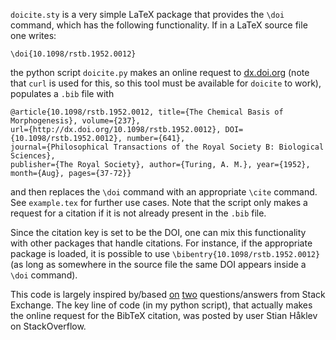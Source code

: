 `doicite.sty` is a very simple LaTeX package that provides the `\doi` command, which has the following functionality. If in a LaTeX source file one writes:

    \doi{10.1098/rstb.1952.0012}

the python script `doicite.py` makes an online request to [dx.doi.org](dx.doi.org) (note that `curl` is used for this, so this tool must be available for `doicite` to work), populates a `.bib` file with  

    @article{10.1098/rstb.1952.0012, title={The Chemical Basis of Morphogenesis}, volume={237}, 
    url={http://dx.doi.org/10.1098/rstb.1952.0012}, DOI={10.1098/rstb.1952.0012}, number={641}, 
    journal={Philosophical Transactions of the Royal Society B: Biological Sciences}, 
    publisher={The Royal Society}, author={Turing, A. M.}, year={1952}, month={Aug}, pages={37-72}}


and then replaces the `\doi` command with an appropriate `\cite` command. See `example.tex` for further use cases. Note that the script only makes a request for a citation if it is not already present in the `.bib` file.

Since the citation key is set to be the DOI, one can mix this functionality with other packages that handle citations. For instance, if the appropriate package is loaded, it is possible to use `\bibentry{10.1098/rstb.1952.0012}` (as long as somewhere in the source file the same DOI appears inside a `\doi` command).  

This code is largely inspired by/based [on](http://tex.stackexchange.com/questions/6848/automatically-dereference-doi-to-bib) 
[two](http://stackoverflow.com/questions/9403661/how-can-i-specify-content-type-accepted-when-requesting-a-http-resource-with-rub/940386) questions/answers from Stack Exchange. The key line of code (in my python script), that actually makes the online request for the BibTeX citation, was posted by user Stian Håklev on StackOverflow.


